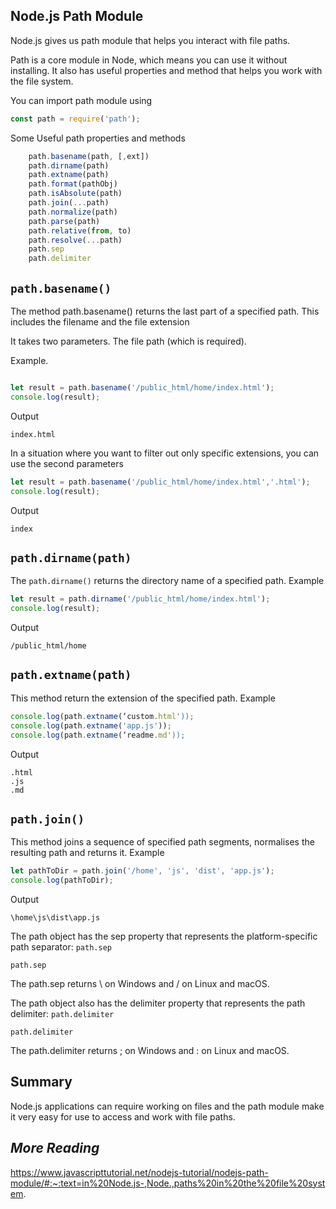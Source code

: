## **Node.js Path Module**

Node.js gives us path module that helps you interact with file paths.

Path is a core module in Node, which means you can use it without installing. It also has useful properties and method that helps you work with the file system.

You can import path module using

```javascript
const path = require('path');
```

Some Useful path properties and methods

```javascript
    path.basename(path, [,ext])
    path.dirname(path)
    path.extname(path)
    path.format(pathObj)
    path.isAbsolute(path)
    path.join(...path)
    path.normalize(path)
    path.parse(path)
    path.relative(from, to)
    path.resolve(...path)
    path.sep
    path.delimiter
```


## `path.basename()`

The method path.basename() returns the last part of a specified path. This includes the filename and the file extension

It takes two parameters. The file path (which is required).

Example.

```javascript

let result = path.basename('/public_html/home/index.html');
console.log(result);

```

Output
```console.log
index.html
```

In a situation where you want to filter out only specific extensions, you can use the second parameters 

```javascript
let result = path.basename('/public_html/home/index.html','.html');
console.log(result);
```

Output

```console.log
index
```

## `path.dirname(path)`

The `path.dirname()` returns the directory name of a specified path. Example

```javascript
let result = path.dirname('/public_html/home/index.html');
console.log(result);
```

Output
```console.log
/public_html/home
```

## `path.extname(path)`

This method return the extension of the specified path. Example
```javascript
console.log(path.extname(‘custom.html'));
console.log(path.extname('app.js'));
console.log(path.extname(‘readme.md'));
```

Output

```console
.html
.js
.md
```

## `path.join()`

This method joins a sequence of specified path segments, normalises the resulting path and returns it. Example


```javascript
let pathToDir = path.join('/home', 'js', 'dist', 'app.js');
console.log(pathToDir);
```

Output

```console.log
\home\js\dist\app.js
```

The path object has the sep property that represents the platform-specific path separator:
`path.sep`

```
path.sep
```

The path.sep returns \ on Windows and / on Linux and macOS.

The path object also has the delimiter property that represents the path delimiter:
`path.delimiter`

```
path.delimiter
```

The path.delimiter returns ; on Windows and : on Linux and macOS.

## **Summary**

Node.js applications can require working on files and the path module make it very easy for use to access and work with file paths.

## *More Reading*

https://www.javascripttutorial.net/nodejs-tutorial/nodejs-path-module/#:~:text=in%20Node.js-,Node.,paths%20in%20the%20file%20system.

